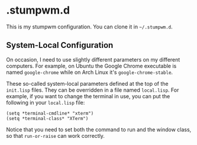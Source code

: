 # .stumpwm.d

This is my stumpwm configuration. You can clone it in `~/.stumpwm.d`.

## System-Local Configuration

On occasion, I need to use slightly different parameters on my different
computers. For example, on Ubuntu the Google Chrome executable is named
`google-chrome` while on Arch Linux it's `google-chrome-stable`.

These so-called system-local parameters defined at the top of the `init.lisp`
files. They can be overridden in a file named `local.lisp`. For example, if you
want to change the terminal in use, you can put the following in your
`local.lisp` file:

``` common-lisp
(setq *terminal-cmdline* "xterm")
(setq *terminal-class* "XTerm")
```

Notice that you need to set both the command to run and the window class, so
that `run-or-raise` can work correctly.

